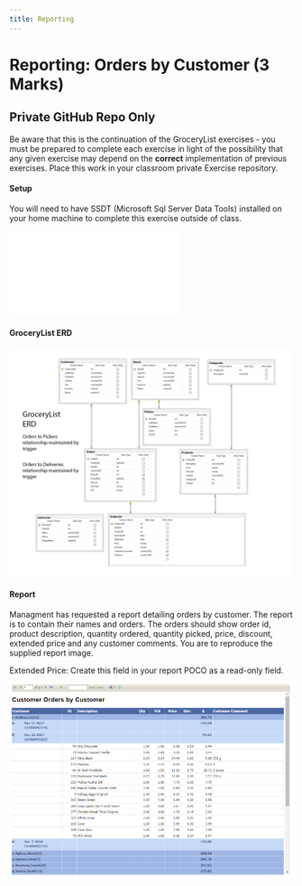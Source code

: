 ```yaml
---
title: Reporting
---
```

# Reporting:  Orders by Customer (3 Marks)

## Private GitHub Repo Only

Be aware that this is the continuation of the GroceryList exercises - you must be prepared to complete each exercise in light of the possibility that any given exercise may depend on the **correct** implementation of previous exercises. Place this work in your classroom private Exercise repository. 

#### Setup

You will need to have SSDT (Microsoft Sql Server Data Tools) installed on your home machine to complete this exercise outside of class. 

![Installing SSDT}](./reports/install_ssdt.md)

#### GroceryList ERD

![GroceryList ERD](./oltp/grocerylist_erd.png)

#### Report

Managment has requested a report detailing orders by customer. The report is to contain their names and orders. The orders should show order id, product description, quantity ordered, quantity picked, price, discount, extended price and any customer comments. You are to reproduce the supplied report image.

Extended Price: Create this field in your report POCO as a read-only field.

![Picking List Data Entry](./reports/reportimage.PNG)



